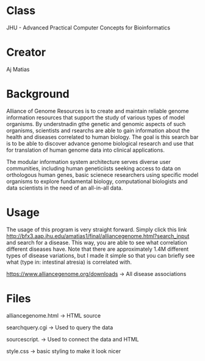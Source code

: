 # Class

JHU - Advanced Practical Computer Concepts for Bioinformatics

# Creator

Aj Matias

# Background

Alliance of Genome Resources is to create and maintain reliable genome information resources that support the study of various types of model organisms. By understnadin gthe genetic and genomic aspects of such organisms, scientists and rsearchs are able to gain information about the health and diseases correlated to human biology. The goal is this search bar is to be able to discover advance genome biological research and use that for translation of human genome data into clinical applications.

The modular information system architecture serves diverse user communities, including human geneticiists seeking access to data on orthologous human genes, basic scienece researchers using specific model organisms to explore fundamental biology, computational biologists and data scientists in the need of an all-in-all data.

# Usage

The usage of this program is very straight forward. Simply click this link http://bfx3.aap.jhu.edu/amatias1/final/alliancegenome.html?search_input and search for a disease. This way, you are able to see what correlation different diseases have. Note that there are approximately 1.4M different types of disease variations, but I made it simple so that you can briefly see what (type in: intestinal atresia) is correlated with.

https://www.alliancegenome.org/downloads -> All disease associations

# Files

alliancegenome.html -> HTML source

searchquery.cgi -> Used to query the data

sourcescript. -> Used to connect the data and HTML

style.css -> basic styling to make it look nicer

